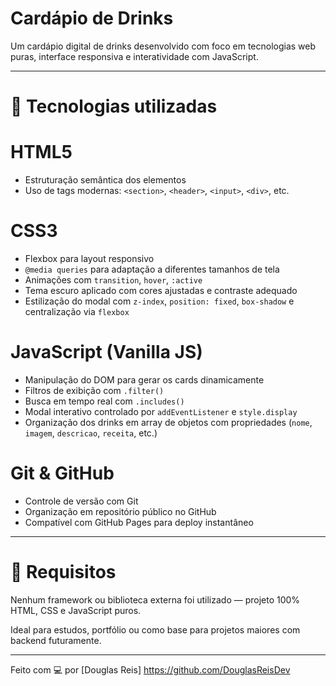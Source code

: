 # Cardápio de Drinks

Um cardápio digital de drinks desenvolvido com foco em tecnologias web puras, interface responsiva e interatividade com JavaScript.

---

# 🚀 Tecnologias utilizadas

#  HTML5
- Estruturação semântica dos elementos
- Uso de tags modernas: `<section>`, `<header>`, `<input>`, `<div>`, etc.

#  CSS3
- Flexbox para layout responsivo
- `@media queries` para adaptação a diferentes tamanhos de tela
- Animações com `transition`, `hover`, `:active`
- Tema escuro aplicado com cores ajustadas e contraste adequado
- Estilização do modal com `z-index`, `position: fixed`, `box-shadow` e centralização via `flexbox`

#  JavaScript (Vanilla JS)
- Manipulação do DOM para gerar os cards dinamicamente
- Filtros de exibição com `.filter()`
- Busca em tempo real com `.includes()`
- Modal interativo controlado por `addEventListener` e `style.display`
- Organização dos drinks em array de objetos com propriedades (`nome`, `imagem`, `descricao`, `receita`, etc.)

#  Git & GitHub
- Controle de versão com Git
- Organização em repositório público no GitHub
- Compatível com GitHub Pages para deploy instantâneo

---

# 🧪 Requisitos

Nenhum framework ou biblioteca externa foi utilizado — projeto 100% HTML, CSS e JavaScript puros.

Ideal para estudos, portfólio ou como base para projetos maiores com backend futuramente.

---

Feito com 💻 por [Douglas Reis] https://github.com/DouglasReisDev